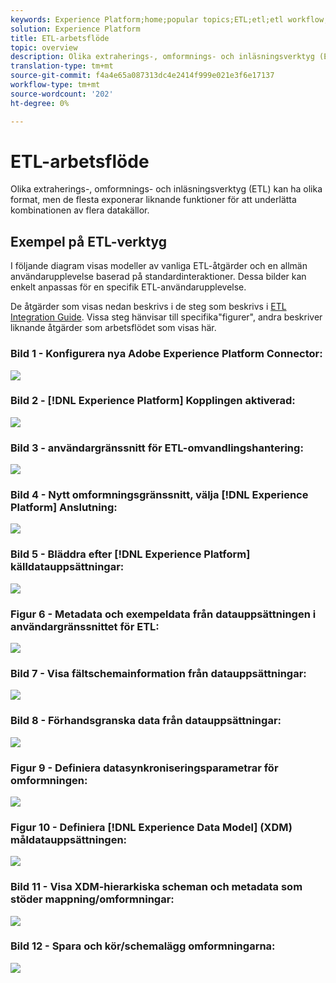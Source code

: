 ```yaml
---
keywords: Experience Platform;home;popular topics;ETL;etl;etl workflow;ETL workflow
solution: Experience Platform
title: ETL-arbetsflöde
topic: overview
description: Olika extraherings-, omformnings- och inläsningsverktyg (ETL) kan ha olika format, men de flesta exponerar liknande funktioner för att underlätta kombinationen av flera datakällor.
translation-type: tm+mt
source-git-commit: f4a4e65a087313dc4e2414f999e021e3f6e17137
workflow-type: tm+mt
source-wordcount: '202'
ht-degree: 0%

---
```



# ETL-arbetsflöde

Olika extraherings-, omformnings- och inläsningsverktyg (ETL) kan ha olika format, men de flesta exponerar liknande funktioner för att underlätta kombinationen av flera datakällor.

## Exempel på ETL-verktyg

I följande diagram visas modeller av vanliga ETL-åtgärder och en allmän användarupplevelse baserad på standardinteraktioner. Dessa bilder kan enkelt anpassas för en specifik ETL-användarupplevelse.

De åtgärder som visas nedan beskrivs i de steg som beskrivs i [ETL Integration Guide](home.md). Vissa steg hänvisar till specifika&quot;figurer&quot;, andra beskriver liknande åtgärder som arbetsflödet som visas här.

### Bild 1 - Konfigurera nya Adobe Experience Platform Connector:

![](images/image2.png)

### Bild 2 - [!DNL Experience Platform] Kopplingen aktiverad:

![](images/image3.png)

### Bild 3 - användargränssnitt för ETL-omvandlingshantering:

![](images/image4.png)

### Bild 4 - Nytt omformningsgränssnitt, välja [!DNL Experience Platform] Anslutning:

![](images/image5.png)

### Bild 5 - Bläddra efter [!DNL Experience Platform] källdatauppsättningar:

![](images/image6.png)

### Figur 6 - Metadata och exempeldata från datauppsättningen i användargränssnittet för ETL:

![](images/image7.png)

### Bild 7 - Visa fältschemainformation från datauppsättningar:

![](images/image8.png)

### Bild 8 - Förhandsgranska data från datauppsättningar:

![](images/image9.png)

### Figur 9 - Definiera datasynkroniseringsparametrar för omformningen:

![](images/image10.png)

### Figur 10 - Definiera [!DNL Experience Data Model] (XDM) måldatauppsättningen:

![](images/image11.png)

### Bild 11 - Visa XDM-hierarkiska scheman och metadata som stöder mappning/omformningar:

![](images/image12.png)

### Bild 12 - Spara och kör/schemalägg omformningarna:

![](images/image13.png)